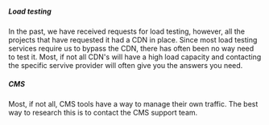 <h5>Load testing</h5>

In the past, we have received requests for load testing, however, all the projects that have requested it had a CDN in place.
 Since most load testing services require us to bypass the CDN, there has often been no way need to test it.  Most, if not all 
 CDN's will have a high load capacity and contacting the specific servive provider will often give you the answers you need.  

<h5>CMS</h5>
Most, if not all, CMS tools have a way to manage their own traffic.  The best way to research this is to contact the CMS 
support team.
